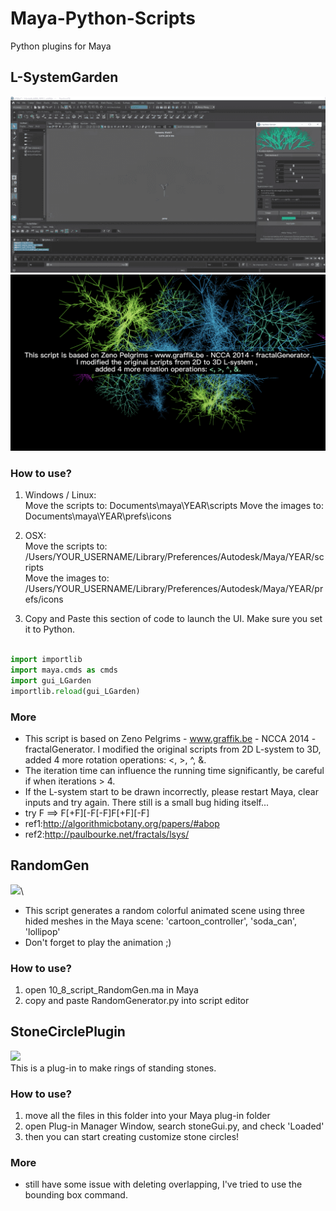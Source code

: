 # Maya-Python-Scripts
Python plugins for Maya

## L-SystemGarden
![](/LSystemGarden/LSystemGardenDemo01.gif)
<img src='/LSystemGarden/preview02.png' width='518'>
### How to use?
1. Windows / Linux:<br/>
Move the scripts to: Documents\maya\YEAR\scripts
Move the images to: Documents\maya\YEAR\prefs\icons
2. OSX:<br/>
Move the scripts to: /Users/YOUR_USERNAME/Library/Preferences/Autodesk/Maya/YEAR/scripts
<br/>Move the images to: /Users/YOUR_USERNAME/Library/Preferences/Autodesk/Maya/YEAR/prefs/icons

3. Copy and Paste this section of code to launch the UI. Make sure you set it to Python.
```python

import importlib
import maya.cmds as cmds
import gui_LGarden
importlib.reload(gui_LGarden)

```
### More
- This script is based on Zeno Pelgrims - www.graffik.be - NCCA 2014 - fractalGenerator. I modified the original scripts from 2D L-system to 3D, added 4 more rotation operations: <, >, ^, &.
- The iteration time can influence the running time significantly, be careful if when iterations > 4.
- If the L-system start to be drawn incorrectly, please restart Maya, clear inputs and try again. There still is a small bug hiding itself...
- try F ==> F[+F][-F[-F]F[+F][-F]
- ref1:http://algorithmicbotany.org/papers/#abop
- ref2:http://paulbourke.net/fractals/lsys/

## RandomGen
<img src="https://github.com/wzhang1998/Maya-Python-Scripts/assets/67906283/c45cb706-a09d-42b1-9b61-6022b5dbdc1d" width='518'>\
- This script generates a random colorful animated scene using three hided meshes in the Maya scene: 'cartoon_controller', 'soda_can', 'lollipop'
- Don't forget to play the animation ;)       

### How to use?
1. open 10_8_script_RandomGen.ma in Maya
2. copy and paste RandomGenerator.py into script editor


## StoneCirclePlugin
<img src="https://github.com/wzhang1998/Maya-Python-Scripts/assets/67906283/6f0da355-6de7-4f96-9f9a-4df74a854180" width='518'>\
This is a plug-in to make rings of standing stones.

### How to use?
1. move all the files in this folder into your Maya plug-in folder
2. open Plug-in Manager Window, search stoneGui.py, and check 'Loaded'
3. then you can start creating customize stone circles!

### More
- still have some issue with deleting overlapping, I've tried to use the bounding box command.
